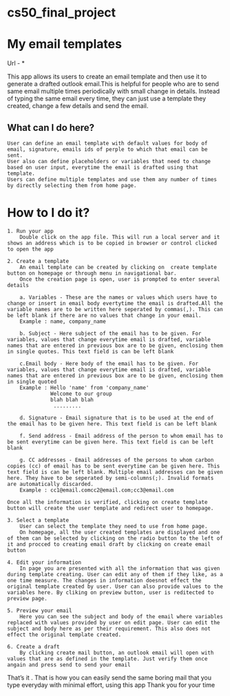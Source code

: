 # cs50_final_project
# My email templates

Url - *

This app  allows its users to create an email template and then use it to generate a drafted outlook email.This is helpful for people who are to send same email multiple times periodically with small change in details. Instead of typing the same email every time, they can just use a template they created, change a few details and send the email.

## What can I do here?
    User can define an email template with default values for body of email, signature, emails ids of perple to which that email can be sent.
    User also can define placeholders or variables that need to change based on user input, everytime the email is drafted using that template.
    Users can define multiple templates and use them any number of times by directly selecting them from home page.

# How to I do it?
    1. Run your app
        Double click on the app file. This will run a local server and it shows an address which is to be copied in browser or control clicked to open the app

    2. Create a template
        An email template can be created by clicking on  create template button on homepage or through menu in navigational bar.
        Once the creation page is open, user is prompted to enter several details

        a. Variables - These are the names or values which users have to change or insert in email body evertytime the email is drafted.All the variable names are to be written here seperated by commas(,). This can  be left blank if there are no values that change in your email.
        Example : name, company_name

        b. Subject - Here subject of the email has to be given. For variables, values that change everytime email is drafted, variable names that are entered in previous box are to be given, enclosing them in single quotes. This text field is can be left blank

        c.Email body - Here body of the email has to be given. For variables, values that change everytime email is drafted, variable names that are entered in previous box are to be given, enclosing them in single quoted
        Example : Hello 'name' from 'company_name'
                  Welcome to our group
                  blah blah blah
                   .........

        d. Signature - Email signature that is to be used at the end of the email has to be given here. This text field is can be left blank

        f. Send address - Email address of the person to whom email has to be sent everytime can be given here. This text field is can be left blank

        g. CC addresses - Email addresses of the persons to whom carbon copies (cc) of email has to be sent everytime can be given here. This text field is can be left blank. Multiple email addresses can be given  here. They have to be seperated by semi-columns(;). Invalid formats are automatically discarded.
        Example : cc1@email.comcc2@email.com;cc3@email.com

    Once all the information is verified, clicking on create template button will create the user template and redirect user to homepage.

    3. Select a template
        User can select the template they need to use from home page.
        On homepage, all the user created templates are displayed and one of them can be selected by clicking on the radio button to the left of it and procced to creating email draft by clicking on create email button

    4. Edit your information
        In page you are presented with all the information that was given during template creating. User can edit any of them if they like, as a one time measure. The changes in information doesnot effect the original template created by user. User can also provide values to the variables here. By cliking on preview button, user is reditected to preview page.

    5. Preview your email
        Here you can see the subject and body of the email where variables replaced with values provided by user on edit page. User can edit the subject and body here as per their requirement. This also does not effect the original template created.

    6. Create a draft
        By clicking create mail button, an outlook email will open with values that are as defined in the template. Just verify them once angain and press send to send your email


That’s it . That is how you can easily send the same boring mail that you type everyday with minimal effort, using this app
Thank you for your time
